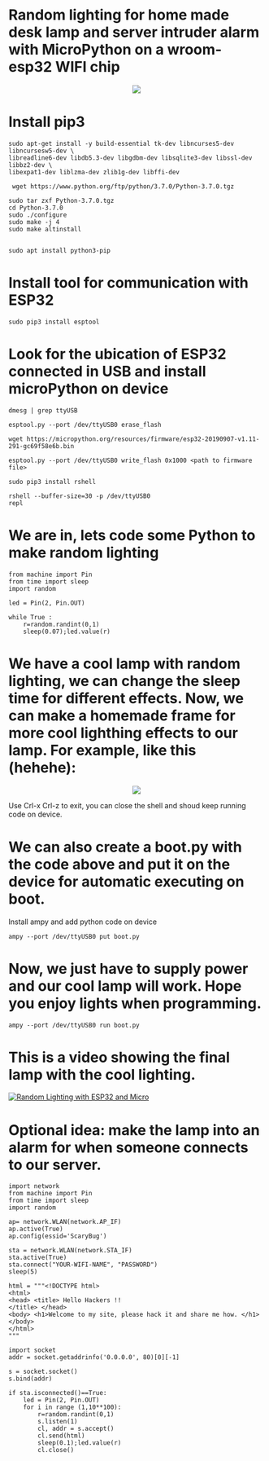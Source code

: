 # Random lighting for home made desk lamp and server intruder alarm with MicroPython on a wroom-esp32 WIFI chip

<div style="text-align:center"><img src="https://github.com/progamandoconro/ESP32-WROOM/blob/master/WROOM_ESP32.JPG" /></div>


# Install pip3 

    sudo apt-get install -y build-essential tk-dev libncurses5-dev libncursesw5-dev \
    libreadline6-dev libdb5.3-dev libgdbm-dev libsqlite3-dev libssl-dev libbz2-dev \
    libexpat1-dev liblzma-dev zlib1g-dev libffi-dev

     wget https://www.python.org/ftp/python/3.7.0/Python-3.7.0.tgz

    sudo tar zxf Python-3.7.0.tgz
    cd Python-3.7.0
    sudo ./configure
    sudo make -j 4
    sudo make altinstall


    sudo apt install python3-pip
    
# Install tool for communication with ESP32

    sudo pip3 install esptool
    
 # Look for the ubication of ESP32 connected in USB and install microPython on device

    dmesg | grep ttyUSB

    esptool.py --port /dev/ttyUSB0 erase_flash

    wget https://micropython.org/resources/firmware/esp32-20190907-v1.11-291-gc69f58e6b.bin

    esptool.py --port /dev/ttyUSB0 write_flash 0x1000 <path to firmware file>

    sudo pip3 install rshell

    rshell --buffer-size=30 -p /dev/ttyUSB0 
    repl
    
 # We are in, lets code some Python to make random lighting
 
    from machine import Pin
    from time import sleep
    import random

    led = Pin(2, Pin.OUT)

    while True :
        r=random.randint(0,1)
        sleep(0.07);led.value(r)
 
 
# We have a cool lamp with random lighting, we can change the sleep time for different effects. Now, we can make a homemade frame for more cool lighthing effects to our lamp. For example, like this (hehehe):

<div style="text-align:center"><img src="https://github.com/progamandoconro/ESP32-WROOM/blob/master/_DSC8897.JPG" /></div>


Use Crl-x Crl-z to exit, you can close the shell and shoud keep running code on device.

# We can also create a boot.py with the code above and put it on the device for automatic executing on boot.

Install ampy and add python code on device

   
    ampy --port /dev/ttyUSB0 put boot.py
    
 
 # Now, we just have to supply power and our cool lamp will work. Hope you enjoy lights when programming. 
 

    ampy --port /dev/ttyUSB0 run boot.py

# This is a video showing the final lamp with the cool lighting. 

[![Random Lighting with ESP32 and Micro](https://github.com/progamandoconro/ESP32-WROOM/blob/master/Screenshot%20from%202019-11-20%2009-15-30.png
)](https://youtu.be/B82Uy2I6u9Q)





# Optional idea: make the lamp into an alarm for when someone connects to our server.

    import network
    from machine import Pin
    from time import sleep
    import random

    ap= network.WLAN(network.AP_IF)
    ap.active(True)
    ap.config(essid='ScaryBug')

    sta = network.WLAN(network.STA_IF)
    sta.active(True)
    sta.connect("YOUR-WIFI-NAME", "PASSWORD")
    sleep(5)

    html = """<!DOCTYPE html>
    <html>
    <head> <title> Hello Hackers !!
    </title> </head>
    <body> <h1>Welcome to my site, please hack it and share me how. </h1> </body>
    </html>
    """

    import socket
    addr = socket.getaddrinfo('0.0.0.0', 80)[0][-1]

    s = socket.socket()
    s.bind(addr)

    if sta.isconnected()==True:
        led = Pin(2, Pin.OUT)
        for i in range (1,10**100):
            r=random.randint(0,1)
            s.listen(1)
            cl, addr = s.accept()
            cl.send(html)
            sleep(0.1);led.value(r)
            cl.close()
